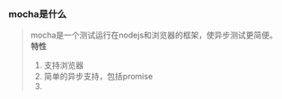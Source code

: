 ### mocha是什么

> mocha是一个测试运行在nodejs和浏览器的框架，使异步测试更简便。  
> **特性**  
> 1. 支持浏览器  
> 2. 简单的异步支持，包括promise  
> 3.

